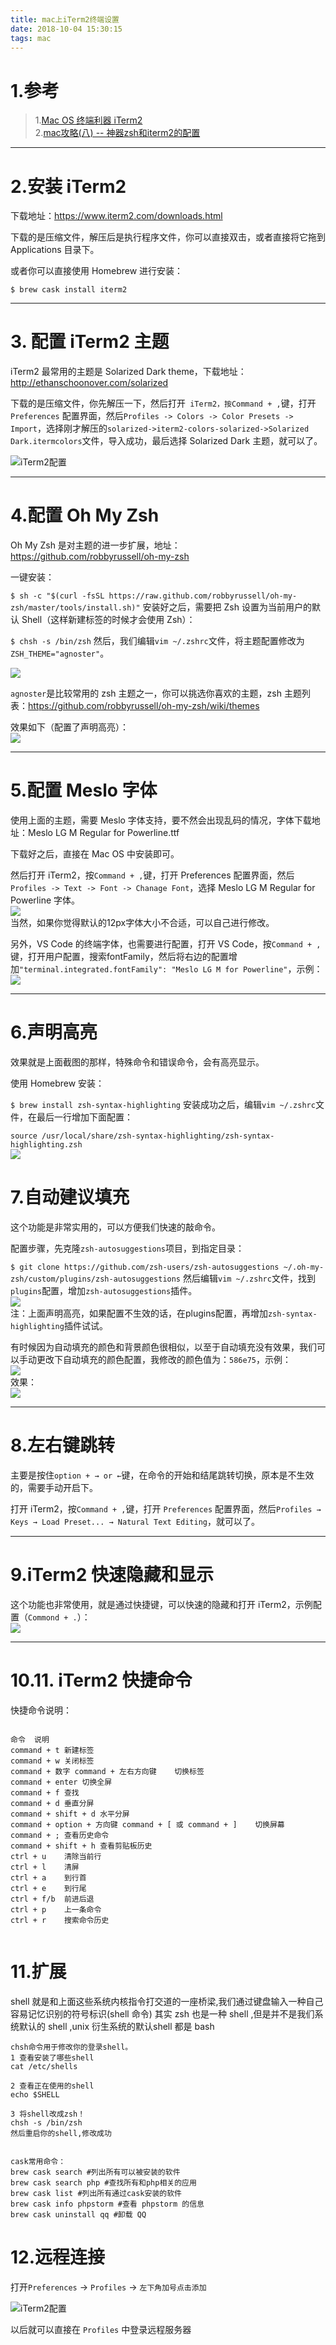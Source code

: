 ```yaml
---
title: mac上iTerm2终端设置
date: 2018-10-04 15:30:15
tags: mac
---
```


# 1.参考

>1.[Mac OS 终端利器 iTerm2](https://www.cnblogs.com/xishuai/p/mac-iterm2.html)  
>2.[mac攻略(八) -- 神器zsh和iterm2的配置](https://www.cnblogs.com/redirect/p/6429731.html)


---

<!--more-->

# 2.安装 iTerm2

下载地址：https://www.iterm2.com/downloads.html

下载的是压缩文件，解压后是执行程序文件，你可以直接双击，或者直接将它拖到 Applications 目录下。

或者你可以直接使用 Homebrew 进行安装：

`$ brew cask install iterm2`

---

# 3. 配置 iTerm2 主题

iTerm2 最常用的主题是 Solarized Dark theme，下载地址：http://ethanschoonover.com/solarized

下载的是压缩文件，你先解压一下，然后打开` iTerm2，按Command + ,`键，打开 `Preferences` 配置界面，然后`Profiles -> Colors -> Color Presets -> Import`，选择刚才解压的`solarized->iterm2-colors-solarized->Solarized Dark.itermcolors`文件，导入成功，最后选择 Solarized Dark 主题，就可以了。  

![iTerm2配置](/img/2018-10-4/iTerm2Config.png)

---

# 4.配置 Oh My Zsh

Oh My Zsh 是对主题的进一步扩展，地址：https://github.com/robbyrussell/oh-my-zsh

一键安装：

`$ sh -c "$(curl -fsSL https://raw.github.com/robbyrussell/oh-my-zsh/master/tools/install.sh)"`
安装好之后，需要把 Zsh 设置为当前用户的默认 Shell（这样新建标签的时候才会使用 Zsh）：

`$ chsh -s /bin/zsh`
然后，我们编辑`vim ~/.zshrc`文件，将主题配置修改为`ZSH_THEME="agnoster"`。

![](/img/2018-10-4/oh-my-zshConfig1.png)

`agnoster`是比较常用的 zsh 主题之一，你可以挑选你喜欢的主题，zsh 主题列表：https://github.com/robbyrussell/oh-my-zsh/wiki/themes

效果如下（配置了声明高亮）：  
![](/img/2018-10-4/oh-my-zshConfig2.png)

---

# 5.配置 Meslo 字体

使用上面的主题，需要 Meslo 字体支持，要不然会出现乱码的情况，字体下载地址：Meslo LG M Regular for Powerline.ttf

下载好之后，直接在 Mac OS 中安装即可。

然后打开 iTerm2，按`Command + ,`键，打开 Preferences 配置界面，然后`Profiles -> Text -> Font -> Chanage Font`，选择 Meslo LG M Regular for Powerline 字体。  
![](/img/2018-10-4/oh-my-zshConfig3.png)  
当然，如果你觉得默认的12px字体大小不合适，可以自己进行修改。

另外，VS Code 的终端字体，也需要进行配置，打开 VS Code，按`Command + ,`键，打开用户配置，搜索fontFamily，然后将右边的配置增加`"terminal.integrated.fontFamily": "Meslo LG M for Powerline"`，示例：  
![](/img/2018-10-4/oh-my-zshConfig4.png)  

---

# 6.声明高亮

效果就是上面截图的那样，特殊命令和错误命令，会有高亮显示。

使用 Homebrew 安装：

`$ brew install zsh-syntax-highlighting`
安装成功之后，编辑`vim ~/.zshrc`文件，在最后一行增加下面配置：

`source /usr/local/share/zsh-syntax-highlighting/zsh-syntax-highlighting.zsh`  
![](/img/2018-10-4/oh-my-zshConfig5.png)  

# 7.自动建议填充

这个功能是非常实用的，可以方便我们快速的敲命令。

配置步骤，先克隆`zsh-autosuggestions`项目，到指定目录：

`$ git clone https://github.com/zsh-users/zsh-autosuggestions ~/.oh-my-zsh/custom/plugins/zsh-autosuggestions`
然后编辑`vim ~/.zshrc`文件，找到`plugins`配置，增加`zsh-autosuggestions`插件。  
![](/img/2018-10-4/oh-my-zshConfig6.png)  
注：上面声明高亮，如果配置不生效的话，在plugins配置，再增加`zsh-syntax-highlighting`插件试试。

有时候因为自动填充的颜色和背景颜色很相似，以至于自动填充没有效果，我们可以手动更改下自动填充的颜色配置，我修改的颜色值为：`586e75`，示例：   
![](/img/2018-10-4/oh-my-zshConfig7.png)   
效果：  
![](/img/2018-10-4/oh-my-zshConfig8.png)  

---

# 8.左右键跳转

主要是按住`option + → or ←`键，在命令的开始和结尾跳转切换，原本是不生效的，需要手动开启下。

打开 iTerm2，按`Command + ,`键，打开 `Preferences` 配置界面，然后`Profiles → Keys → Load Preset... → Natural Text Editing`，就可以了。

---

# 9.iTerm2 快速隐藏和显示

这个功能也非常使用，就是通过快捷键，可以快速的隐藏和打开 iTerm2，示例配置（`Commond + .`）：  
![](/img/2018-10-4/oh-my-zshConfig9.png)   

---

# 10.11. iTerm2 快捷命令

快捷命令说明：

```

命令	说明
command + t	新建标签
command + w	关闭标签
command + 数字 command + 左右方向键	切换标签
command + enter	切换全屏
command + f	查找
command + d	垂直分屏
command + shift + d	水平分屏
command + option + 方向键 command + [ 或 command + ]	切换屏幕
command + ;	查看历史命令
command + shift + h	查看剪贴板历史
ctrl + u	清除当前行
ctrl + l	清屏
ctrl + a	到行首
ctrl + e	到行尾
ctrl + f/b	前进后退
ctrl + p	上一条命令
ctrl + r	搜索命令历史


```

# 11.扩展
 
shell 就是和上面这些系统内核指令打交道的一座桥梁,我们通过键盘输入一种自己容易记忆识别的符号标识(shell 命令)
其实 zsh 也是一种 shell ,但是并不是我们系统默认的 shell ,unix 衍生系统的默认shell 都是 bash
 
```
chsh命令用于修改你的登录shell。
1 查看安装了哪些shell
cat /etc/shells
 
2 查看正在使用的shell
echo $SHELL
 
3 将shell改成zsh！
chsh -s /bin/zsh
然后重启你的shell,修改成功
 
 
cask常用命令：
brew cask search #列出所有可以被安装的软件
brew cask search php #查找所有和php相关的应用
brew cask list #列出所有通过cask安装的软件
brew cask info phpstorm #查看 phpstorm 的信息
brew cask uninstall qq #卸载 QQ
```


# 12.远程连接
 打开`Preferences` -> `Profiles` -> `左下角加号点击添加`
  
  ![iTerm2配置](/img/2018-10-4/iTerm2Config1.png)
  
  以后就可以直接在 `Profiles` 中登录远程服务器


